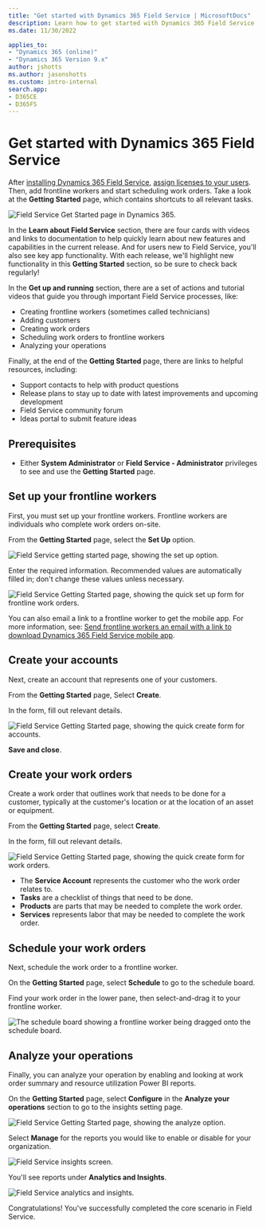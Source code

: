 ```yaml
---
title: "Get started with Dynamics 365 Field Service | MicrosoftDocs"
description: Learn how to get started with Dynamics 365 Field Service
ms.date: 11/30/2022

applies_to:
- "Dynamics 365 (online)"
- "Dynamics 365 Version 9.x"
author: jshotts
ms.author: jasonshotts
ms.custom: intro-internal
search.app:
- D365CE
- D365FS
---
```


# Get started with Dynamics 365 Field Service

After [installing Dynamics 365 Field Service](install-field-service.md), [assign licenses to your users](view-user-accounts-security-roles.md). Then, add frontline workers and start scheduling work orders. Take a look at the **Getting Started** page, which contains shortcuts to all relevant tasks.

![Field Service Get Started page in Dynamics 365.](media/get-started-page-fieldservice.png)

In the **Learn about Field Service** section, there are four cards with videos and links to documentation to help quickly learn about new features and capabilities in the current release. And for users new to Field Service, you'll also see key app functionality. With each release, we'll highlight new functionality in this **Getting Started** section, so be sure to check back regularly!

In the **Get up and running** section, there are a set of actions and tutorial videos that guide you through important Field Service processes, like:

- Creating frontline workers (sometimes called technicians)
- Adding customers
- Creating work orders
- Scheduling work orders to frontline workers
- Analyzing your operations

Finally, at the end of the **Getting Started** page, there are links to helpful resources, including: 

- Support contacts to help with product questions
- Release plans to stay up to date with latest improvements and upcoming development
- Field Service community forum
- Ideas portal to submit feature ideas

## Prerequisites

- Either **System Administrator** or **Field Service - Administrator** privileges to see and use the **Getting Started** page.

## Set up your frontline workers

First, you must set up your frontline workers. Frontline workers are individuals who complete work orders on-site.

From the **Getting Started** page, select the **Set Up** option.

![Field Service getting started page, showing the set up option.](media/get-started-setup-fieldservice.png)

Enter the required information. Recommended values are automatically filled in; don't change these values unless necessary.

![Field Service Getting Started page, showing the quick set up form for frontline work orders.](media/get-started-fieldservice-quickcreate.png)

You can also email a link to a frontline worker to get the mobile app. For more information, see: [Send frontline workers an email with a link to download Dynamics 365 Field Service mobile app](frontline-worker-set-up-email-approval.md).

## Create your accounts

Next, create an account that represents one of your customers. 

From the **Getting Started** page, Select **Create**.

In the form, fill out relevant details.

![Field Service Getting Started page, showing the quick create form for accounts.](media/get-started-quick-account.png)

**Save and close**.

## Create your work orders

Create a work order that outlines work that needs to be done for a customer, typically at the customer's location or at the location of an asset or equipment. 

From the **Getting Started** page, select **Create**.

In the form, fill out relevant details.

![Field Service Getting Started page, showing the quick create form for work orders.](media/get-started-quick-wo.png)

- The **Service Account** represents the customer who the work order relates to.
- **Tasks** are a checklist of things that need to be done.
- **Products** are parts that may be needed to complete the work order.
- **Services** represents labor that may be needed to complete the work order.

## Schedule your work orders

Next, schedule the work order to a frontline worker. 

On the **Getting Started** page, select **Schedule** to go to the schedule board.

Find your work order in the lower pane, then select-and-drag it to your frontline worker.

![The schedule board showing a frontline worker being dragged onto the schedule board.](media/get-started-quick-schedule.png)

## Analyze your operations

Finally, you can analyze your operation by enabling and looking at work order summary and resource utilization Power BI reports. 

On the **Getting Started** page, select **Configure** in the **Analyze your operations** section to go to the insights setting page.

![Field Service Getting Started page, showing the analyze option.](media/get-started-configure.png)

Select **Manage** for the reports you would like to enable or disable for your organization.

![Field Service insights screen.](media/get-started-insights.png)

You'll see reports under **Analytics and Insights**.

![Field Service analytics and insights.](media/get-started-analytics.png)

Congratulations! You've successfully completed the core scenario in Field Service.
